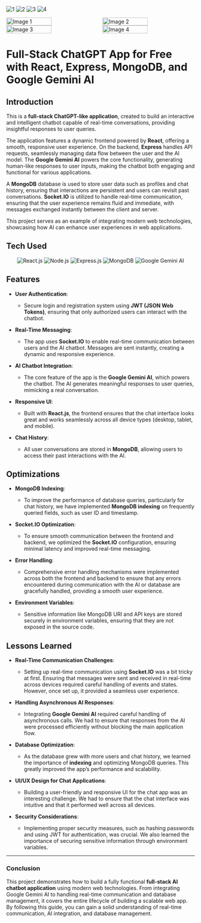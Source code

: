 ![1](https://github.com/user-attachments/assets/463b06c6-2201-457a-a312-ab26bb51da82)
![2](https://github.com/user-attachments/assets/012d32d1-c419-4df8-b4f4-a198143991b5)
![3](https://github.com/user-attachments/assets/a0ed62b7-f074-4bb1-a811-de4ddb0a13a9)
![4](https://github.com/user-attachments/assets/1e093752-5543-49d4-ad7d-156484de636a)

<div style="display: flex; justify-content: space-between;">
  <img src="https://github.com/user-attachments/assets/36df4ac2-68f0-408e-ac3f-19a2fab09ce1" alt="Image 1" style="width: 49%;">
  <img src="https://github.com/user-attachments/assets/160c62db-e621-44bc-ba64-89012b8e2a7b" alt="Image 2" style="width: 49%;">
</div>

<div style="display: flex; justify-content: space-between;">
  <img src="https://github.com/user-attachments/assets/ccc45696-5039-40c5-8d57-30dec5e6d3bb" alt="Image 3" style="width: 49%;">
  <img src="https://github.com/user-attachments/assets/07d8bddc-a638-47c6-989f-f1a0364f527b" alt="Image 4" style="width: 49%;">
</div>

# Full-Stack ChatGPT App for Free with React, Express, MongoDB, and Google Gemini AI

## Introduction

This is a **full-stack ChatGPT-like application**, created to build an interactive and intelligent chatbot capable of real-time conversations, providing insightful responses to user queries.

The application features a dynamic frontend powered by **React**, offering a smooth, responsive user experience. On the backend, **Express** handles API requests, seamlessly managing data flow between the user and the AI model. The **Google Gemini AI** powers the core functionality, generating human-like responses to user inputs, making the chatbot both engaging and functional for various applications.

A **MongoDB** database is used to store user data such as profiles and chat history, ensuring that interactions are persistent and users can revisit past conversations. **Socket.IO** is utilized to handle real-time communication, ensuring that the user experience remains fluid and immediate, with messages exchanged instantly between the client and server.

This project serves as an example of integrating modern web technologies, showcasing how AI can enhance user experiences in web applications.

## Tech Used

<p align="center">
  <img src="https://img.shields.io/badge/React.js-61DAFB?style=for-the-badge&logo=react&logoColor=black" alt="React.js"/>
  <img src="https://img.shields.io/badge/Node.js-339933?style=for-the-badge&logo=node.js&logoColor=white" alt="Node.js"/>
  <img src="https://img.shields.io/badge/Express.js-000000?style=for-the-badge&logo=express&logoColor=white" alt="Express.js"/>
  <img src="https://img.shields.io/badge/MongoDB-47A248?style=for-the-badge&logo=mongodb&logoColor=white" alt="MongoDB"/>
  <img src="https://img.shields.io/badge/Google_Gemini_AI-4285F4?style=for-the-badge&logo=google&logoColor=white" alt="Google Gemini AI"/>
</p>


## Features

- **User Authentication**: 
  - Secure login and registration system using **JWT (JSON Web Tokens)**, ensuring that only authorized users can interact with the chatbot.

- **Real-Time Messaging**: 
  - The app uses **Socket.IO** to enable real-time communication between users and the AI chatbot. Messages are sent instantly, creating a dynamic and responsive experience.

- **AI Chatbot Integration**:
  - The core feature of the app is the **Google Gemini AI**, which powers the chatbot. The AI generates meaningful responses to user queries, mimicking a real conversation.

- **Responsive UI**: 
  - Built with **React.js**, the frontend ensures that the chat interface looks great and works seamlessly across all device types (desktop, tablet, and mobile).

- **Chat History**:
  - All user conversations are stored in **MongoDB**, allowing users to access their past interactions with the AI.

## Optimizations

- **MongoDB Indexing**: 
  - To improve the performance of database queries, particularly for chat history, we have implemented **MongoDB indexing** on frequently queried fields, such as user ID and timestamp.

- **Socket.IO Optimization**: 
  - To ensure smooth communication between the frontend and backend, we optimized the **Socket.IO** configuration, ensuring minimal latency and improved real-time messaging.

- **Error Handling**:
  - Comprehensive error handling mechanisms were implemented across both the frontend and backend to ensure that any errors encountered during communication with the AI or database are gracefully handled, providing a smooth user experience.

- **Environment Variables**: 
  - Sensitive information like MongoDB URI and API keys are stored securely in environment variables, ensuring that they are not exposed in the source code.

## Lessons Learned

- **Real-Time Communication Challenges**:
  - Setting up real-time communication using **Socket.IO** was a bit tricky at first. Ensuring that messages were sent and received in real-time across devices required careful handling of events and states. However, once set up, it provided a seamless user experience.

- **Handling Asynchronous AI Responses**:
  - Integrating **Google Gemini AI** required careful handling of asynchronous calls. We had to ensure that responses from the AI were processed efficiently without blocking the main application flow.

- **Database Optimization**:
  - As the database grew with more users and chat history, we learned the importance of **indexing** and optimizing MongoDB queries. This greatly improved the app’s performance and scalability.

- **UI/UX Design for Chat Applications**:
  - Building a user-friendly and responsive UI for the chat app was an interesting challenge. We had to ensure that the chat interface was intuitive and that it performed well across all devices.

- **Security Considerations**:
  - Implementing proper security measures, such as hashing passwords and using JWT for authentication, was crucial. We also learned the importance of securing sensitive information through environment variables.

---

### Conclusion

This project demonstrates how to build a fully functional **full-stack AI chatbot application** using modern web technologies. From integrating Google Gemini AI to handling real-time communication and database management, it covers the entire lifecycle of building a scalable web app. By following this guide, you can gain a solid understanding of real-time communication, AI integration, and database management.
